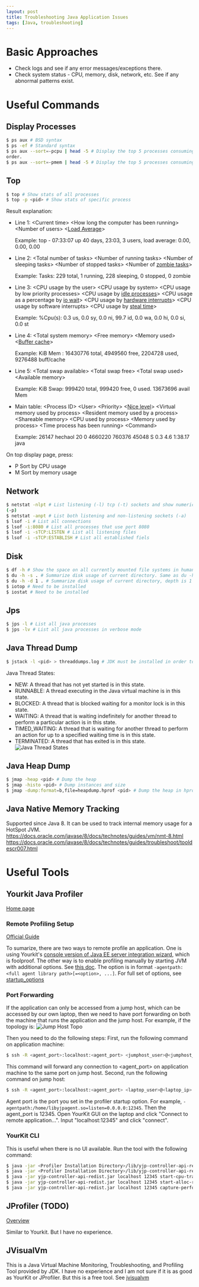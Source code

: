 ```yaml
---
layout: post
title: Troubleshooting Java Application Issues
tags: [Java, troubleshooting]
---
```


# Basic Approaches
* Check logs and see if any error messages/exceptions there.
* Check system status - CPU, memory, disk, network, etc. See if any abnormal patterns exist.

# Useful Commands
## Display Processes

```bash
$ ps aux # BSD syntax
$ ps -ef # Standard syntax
$ ps aux --sort=-pcpu | head -5 # Display the top 5 processes consuming most of the cpu. "-" symbol means descending
order.
$ ps aux --sort=-pmem | head -5 # Display the top 5 processes consuming most of the memory.
```

## Top
```bash
$ top # Show stats of all processes
$ top -p <pid> # Show stats of specific process
```
Result explanation:
* Line 1: \<Current time\> \<How long the computer has been running\> \<Number of users\> \<[Load
  Average](https://blog.scoutapp.com/articles/2009/07/31/understanding-load-averages)\>

  Example: top - 07:33:07 up 40 days, 23:03,  3 users,  load average: 0.00, 0.00, 0.00
* Line 2: \<Total number of tasks\> \<Number of running tasks\> \<Number of sleeping tasks\> \<Number of stopped tasks\>
  \<Number of [zombie tasks](https://en.wikipedia.org/wiki/Zombie_process)\>

  Example: Tasks: 229 total,   1 running, 228 sleeping,   0 stopped,   0 zombie
* Line 3: \<CPU usage by the user\> \<CPU usage by system\> \<CPU usage by low priority processes\> \<CPU usage by [idle
processes](https://duartes.org/gustavo/blog/post/what-does-an-idle-cpu-do/)\> \<CPU usage as a percentage by [io wait](https://blog.scoutapp.com/articles/2011/02/10/understanding-disk-i-o-when-should-you-be-worried)\> \<CPU usage by [hardware interrupts](https://unix.stackexchange.com/questions/17998/what-are-software-and-hardware-interrupts-and-how-are-they-processed)\> \<CPU usage by software
interrupts\> \<CPU usage by [steal
time](https://blog.scoutapp.com/articles/2013/07/25/understanding-cpu-steal-time-when-should-you-be-worried)\>

  Example: %Cpu(s):  0.3 us,  0.0 sy,  0.0 ni, 99.7 id,  0.0 wa,  0.0 hi,  0.0 si,  0.0 st
* Line 4: \<Total system memory\>  \<Free memory\> \<Memory used\> \<[Buffer
  cache](https://www.linuxhowtos.org/System/Linux%20Memory%20Management.htm)\>

  Example: KiB Mem : 16430776 total,  4949560 free,  2204728 used,  9276488 buff/cache
* Line 5: \<Total swap available\> \<Total swap free\> \<Total swap used\> \<Available memory\>

  Example: KiB Swap:   999420 total,   999420 free,        0 used. 13673696 avail Mem
* Main table: \<Process ID\> \<User\> \<Priority\> \<[Nice level](https://en.wikipedia.org/wiki/Nice_(Unix))\> \<Virtual memory used by process\> \<Resident memory used by a process\> \<Shareable memory\> \<CPU used by process\> \<Memory used by process\> \<Time process has been running\> \<Command\>

  Example: 26147 hechaol   20   0 4660220 760376  45048 S   0.3  4.6   1:38.17 java

On top display page, press:
* P  Sort by CPU usage
* M Sort by memory usage

## Network
```bash
$ netstat -nlpt # List listening (-l) tcp (-t) sockets and show numerical addresses (-n) as well as print process ID
(-p)
$ netstat -anpt # List both listening and non-listening sockets (-a)
$ lsof -i # List all connections
$ lsof -i:8080 # List all processes that use port 8080
$ lsof -i -sTCP:LISTEN # List all listening files
$ lsof -i -sTCP:ESTABLISH # List all established fiels
```

## Disk
```bash
$ df -h # Show the space on all currently mounted file systems in human-readable format
$ du -h -s . # Summarize disk usage of current directory. Same as du -h -d 0 .
$ du -h -d 1 . # Summarize disk usage of current directory, depth is 1
$ iotop # Need to be installed
$ iostat # Need to be installed
```

## Jps
```bash
$ jps -l # List all java processes
$ jps -lv # List all java processes in verbose mode
```

## Java Thread Dump
```bash
$ jstack -l <pid> > threaddumps.log # JDK must be installed in order to run this command
```
Java Thread States:
* NEW: A thread that has not yet started is in this state.
* RUNNABLE: A thread executing in the Java virtual machine is in this state.
* BLOCKED: A thread that is blocked waiting for a monitor lock is in this state.
* WAITING: A thread that is waiting indefinitely for another thread to perform a particular action is in this state.
* TIMED\_WAITING: A thread that is waiting for another thread to perform an action for up to a specified waiting time is
  in this state.
* TERMINATED: A thread that has exited is in this state.
![Java Thread States](/assets/img/java-thread-states.png "Java Thread States")

## Java Heap Dump
```bash
$ jmap -heap <pid> # Dump the heap
$ jmap -histo <pid> # Dump instances and size
$ jmap -dump:format=b,file=heapdump.hprof <pid> # Dump the heap in hprof format so that we can use Yourkit to analyze
```

## Java Native Memory Tracking
Supported since Java 8. It can be used to track internal memory usage for a HotSpot JVM.
https://docs.oracle.com/javase/8/docs/technotes/guides/vm/nmt-8.html
https://docs.oracle.com/javase/8/docs/technotes/guides/troubleshoot/tooldescr007.html

# Useful Tools
## Yourkit Java Profiler
[Home page](https://www.yourkit.com/java/profiler/features])

### Remote Profiling Setup
[Official Guide](https://www.yourkit.com/docs/java/help/remote_profiling.jsp])

To sumarize, there are two ways to remote profile an application. One is using Yourkit's [console version of Java EE
server integration wizard](https://www.yourkit.com/docs/java/help/profiling_j2ee_remote.jsp), which is foolproof. The other way is to enable profiling manually by starting JVM with
additional options. See [this doc](https://www.yourkit.com/docs/java/help/agent.jsp]). The option is in format `-agentpath:<full agent library
path>[=<option>, ...]`. For full set of options, see [startup_options](https://www.yourkit.com/docs/java/help/startup_options.jsp)

### Port Forwarding
If the application can only be accessed from a jump host, which can be accessed by our own laptop, then we need to have
port forwarding on both the machine that runs the application and the jump host. For example, if the topology is:
![Jump Host Topo](/assets/img/jump-host-topo.jpg)

Then you need to do the following steps:
First, run the following command on application machine:
```bash
$ ssh -R <agent_port>:localhost:<agent_port> <jumphost_user>@<jumphost_ip>
```
This command will forward any connection to \<agent\_port\> on application machine to the same port on jump host.
Second, run the following command on jump host:
```bash
$ ssh -R <agent_port>:localhost:<agent_port> <laptop_user>@<laptop_ip>
```
Agent port is the port you set in the profiler startup option. For example,
`-agentpath:/home/libyjpagent.so=listen=0.0.0.0:12345`. Then the agent\_port is 12345. Open YourKit GUI on the laptop and
click "Connect to remote application...".  Input "localhost:12345" and click "connect".

### YourKit CLI
This is useful when there is no UI available.
Run the tool with the following command:
```bash
$ java -jar <Profiler Installation Directory>/lib/yjp-controller-api-redist.jar <options>
$ java -jar <Profiler Installation Directory>/lib/yjp-controller-api-redist.jar # Get list of available options
$ java -jar yjp-controller-api-redist.jar localhost 12345 start-cpu-tracing # Enable CPU profiling
$ java -jar yjp-controller-api-redist.jar localhost 12345 start-alloc-recording-all # Enable memory profiling
$ java -jar yjp-controller-api-redist.jar localhost 12345 capture-performance-snapshot # Capture performance snapshot
```

## JProfiler (TODO)
[Overview](https://www.ej-technologies.com/products/jprofiler/overview.html])

Similar to Yourkit. But I have no experience.

## JVisualVm
This is a Java Virtual Machine Monitoring, Troubleshooting, and Profiling Tool provided by JDK. I have no experience
and I am not sure if it is as good as YourKit or JProfiler. But this is a free tool.
See [jvisualvm](https://docs.oracle.com/javase/7/docs/technotes/tools/share/jvisualvm.html)
